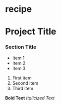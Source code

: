 # recipe

# Project Title

### Section Title

- Item 1
- Item 2
- Item 3

1. First item
2. Second item
3. Third item

**Bold Text**
*Italicized Text*

